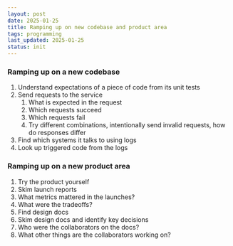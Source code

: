 ```yaml
---
layout: post
date: 2025-01-25
title: Ramping up on new codebase and product area
tags: programming
last_updated: 2025-01-25
status: init
---
```


### Ramping up on a new codebase

1. Understand expectations of a piece of code from its unit tests  
2. Send requests to the service
   1. What is expected in the request
   2. Which requests succeed
   3. Which requests fail
   4. Try different combinations, intentionally send invalid requests, how do responses differ
3. Find which systems it talks to using logs
4. Look up triggered code from the logs

### Ramping up on a new product area

1. Try the product yourself
2. Skim launch reports
3. What metrics mattered in the launches?
4. What were the tradeoffs?
5. Find design docs
6. Skim design docs and identify key decisions
7. Who were the collaborators on the docs?
8. What other things are the collaborators working on?